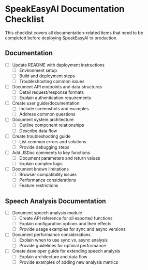 
# SpeakEasyAI Documentation Checklist

This checklist covers all documentation-related items that need to be completed before deploying SpeakEasyAI to production.

## Documentation

- [ ] Update README with deployment instructions
  - [ ] Environment setup
  - [ ] Build and deployment steps
  - [ ] Troubleshooting common issues
- [ ] Document API endpoints and data structures
  - [ ] Detail request/response formats
  - [ ] Explain authentication requirements
- [ ] Create user guide/documentation
  - [ ] Include screenshots and examples
  - [ ] Address common questions
- [ ] Document system architecture
  - [ ] Outline component relationships
  - [ ] Describe data flow
- [ ] Create troubleshooting guide
  - [ ] List common errors and solutions
  - [ ] Provide debugging steps
- [ ] Add JSDoc comments to key functions
  - [ ] Document parameters and return values
  - [ ] Explain complex logic
- [ ] Document known limitations
  - [ ] Browser compatibility issues
  - [ ] Performance considerations
  - [ ] Feature restrictions

## Speech Analysis Documentation
- [ ] Document speech analysis module
  - [ ] Create API reference for all exported functions
  - [ ] Explain configuration options and their effects
  - [ ] Provide usage examples for sync and async versions
- [ ] Document performance considerations
  - [ ] Explain when to use sync vs. async analysis
  - [ ] Provide guidelines for optimal performance
- [ ] Create developer guide for extending speech analysis
  - [ ] Explain architecture and data flow
  - [ ] Provide examples of adding new analysis metrics
